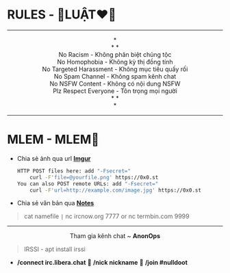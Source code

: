 # RULES - 👻LUẬT❤️‍🔥
---

<center>
*<br>
* *<br>
No Racism - Không phân biệt chủng tộc<br>
No Homophobia - Không kỳ thị đồng tính<br>
No Targeted Harassment - Không mục tiêu quấy rối<br>
No Spam Channel - Không spam kênh chat<br>
No NSFW Content - Không có nội dung NSFW<br>
Plz Respect Everyone  - Tôn trọng mọi người<br>
* *<br>
*<br>
</center>

---

# MLEM - MLEM🤪
- Chia sẻ ảnh qua url **[Imgur](https://imgur.com/)**

  ```bash
  HTTP POST files here: add "-Fsecret="
      curl -F'file=@yourfile.png' https://0x0.st
  You can also POST remote URLs: add "-Fsecret="
      curl -F'url=http://example.com/image.jpg' https://0x0.st
  ```

- Chia sẻ văn bản qua **[Notes](https://rentry.co)**

> cat namefile `|` nc ircnow.org 7777 or nc termbin.com 9999

---

<p markdown=span align=center>
Tham gia kênh chat ~ <b><a style="text-decoration: none;" href="https://webchat.anonops.com">AnonOps</a></b>
</p>

> IRSSI - apt install irssi
  - **/connect irc.libera.chat** 💨 **/nick nickname** 💨 **/join #nulldoot**
